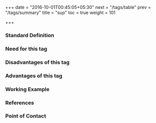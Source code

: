 +++
date = "2016-10-01T00:45:05+05:30"
next = "/tags/table"
prev = "/tags/summary"
title = "sup"
toc = true
weight = 101

+++

<h3>Standard Definition</h3>

<h3>Need for this tag</h3>

<h3>Disadvantages of this tag</h3>

<h3>Advantages of this tag</h3>

<h3>Working Example</h3>

<h3>References</h3>

<h3>Point of Contact</h3>
